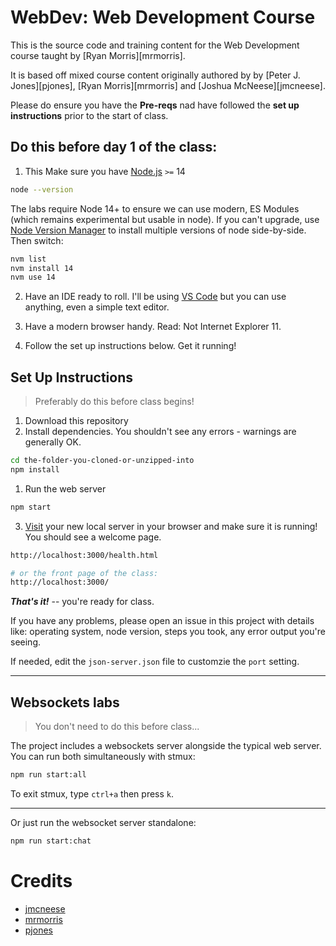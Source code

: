 # WebDev: Web Development Course

This is the source code and training content for the Web
Development course taught by [Ryan Morris][mrmorris].

It is based off mixed course content originally authored by by [Peter J. Jones][pjones], [Ryan Morris][mrmorris] and [Joshua McNeese][jmcneese].

Please do ensure you have the **Pre-reqs** nad have followed the **set up instructions** prior to the start of class.

## Do this before day 1 of the class:

1. This Make sure you have [Node.js](https://nodejs.org/en/) `>=` 14

```bash
node --version
```

The labs require Node 14+ to ensure we can use modern, ES Modules (which remains experimental but usable in node). If you can't upgrade, use [Node Version Manager](https://github.com/nvm-sh/nvm) to install multiple versions of node side-by-side. Then switch:

```bash
nvm list
nvm install 14
nvm use 14
```

2. Have an IDE ready to roll. I'll be using [VS Code](https://code.visualstudio.com/) but you can use anything, even a simple text editor.

3. Have a modern browser handy. Read: Not Internet Explorer 11.

4. Follow the set up instructions below. Get it running!

## Set Up Instructions

> Preferably do this before class begins!

1. Download this repository
1. Install dependencies. You shouldn't see any errors - warnings are generally OK.

```bash
cd the-folder-you-cloned-or-unzipped-into
npm install
```

1. Run the web server

```bash
npm start
```

3. [Visit](http://localhost:3000/health.html) your new local server in your browser and make sure it is running! You should see a welcome page.

```bash
http://localhost:3000/health.html

# or the front page of the class:
http://localhost:3000/
```

**_That's it!_** -- you're ready for class.

If you have any problems, please open an issue in this project with details like: operating system, node version, steps you took, any error output you're seeing.

If needed, edit the `json-server.json` file to customzie the `port` setting.

---

## Websockets labs

> You don't need to do this before class...

The project includes a websockets server alongside the typical web server. You can run both simultaneously with stmux:

```bash
npm run start:all
```

To exit stmux, type `ctrl+a` then press `k`.

---

Or just run the websocket server standalone:

```bash
npm run start:chat
```

# Credits

- [jmcneese](https://github.com/jmcneese)
- [mrmorris](https://github.com/mrmorris)
- [pjones](http://www.devalot.com/about/pjones.html)
